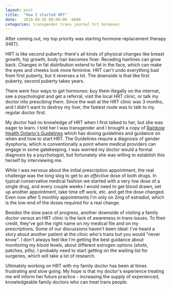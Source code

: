 ```yaml
---
layout: post
title:  "How I started HRT"
date:   2018-08-26 00:00:00 -0600
categories: transgender trans journal hrt hormones
---
```


After coming out, my top priority was starting hormone replacement therapy (HRT).

HRT is like second puberty:  there's all kinds of physical changes like breast growth,
hip growth, body hair becomes finer. Receding hairlines can grow back. Changes in fat 
distribution extend to fat in the face, which can make the eyes and cheeks look more 
feminine. HRT can't undo everything bad from first puberty, but it reverses a lot.
The downside is that like first puberty, second puberty takes years. 

There were four ways to get hormones: buy them illegally on the internet,
see a psychologist and get a referral, visit the local HRT clinic, or talk my doctor into prescibing them.
Since the wait at the HRT clinic was 3 months, and I didn't want to destroy my liver, 
the fastest route was to talk to my regular doctor first.

My doctor had no knowledge of HRT when I first talked to her, but she was eager to learn.
I told her I was transgender and I brought a copy of 
[Rainbow Health Ontario's Guidelines](https://www.rainbowhealthontario.ca/TransHealthGuide/gp-femht.html)
which has dosing guidelines and guidance on when and how to start HRT.
The Guidelines require a diagnosis of gender dysphoria, which is conventionally a point where
medical providers can engage in some gatekeeping. I was worried my doctor would a formal diagnosis
by a psychologist, but fortunately she was willing to establish this herself by interviewing me.

While I was nervous about the initial prescription appointment, the real challenge was
the long slog to get to an _effective_ dose of both drugs. In typical conservative medical fashion
we started with a very low dose of a single drug, and every couple weeks I would need to get
blood drawn, set up another appointment, take time off work, etc. and get the dose changed.
Even now after 5 monthly appointments I'm only on 2mg of estradiol, which is the low-end of
the doses required for a real change. 

Besides the slow pace of progress, another downside of visiting a family doctor versus an HRT clinic
is the lack of awareness in trans issues. To their credit, they've got the right name on my medical
file and on my prescriptions. Some of our discussions haven't been ideal: I've heard a story about
another patient at the clinic who's trans but you would "never know". I don't always feel like I'm
getting the best guidance about monitoring my blood levels, about different estrogen options
(shots, patches, pills). I probably need to start getting on the waiting list for surgeries, which
will take a lot of research.

Ultimately working on HRT with my family doctor has been at times frustrating and slow going.
My hope is that my doctor's experience treating me will inform her future practice - 
increasing the supply of experienced, knowledgeable family doctors who can treat trans people.